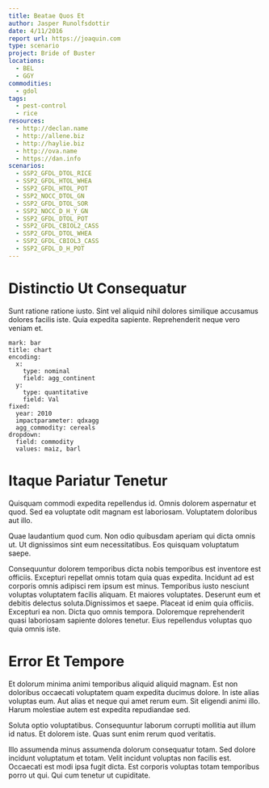 ```yaml
---
title: Beatae Quos Et
author: Jasper Runolfsdottir
date: 4/11/2016
report url: https://joaquin.com
type: scenario
project: Bride of Buster
locations:
  - BEL
  - GGY
commodities:
  - gdol
tags:
  - pest-control
  - rice
resources:
  - http://declan.name
  - http://allene.biz
  - http://haylie.biz
  - http://ova.name
  - https://dan.info
scenarios:
  - SSP2_GFDL_DTOL_RICE
  - SSP2_GFDL_HTOL_WHEA
  - SSP2_GFDL_HTOL_POT
  - SSP2_NOCC_DTOL_GN
  - SSP2_GFDL_DTOL_SOR
  - SSP2_NOCC_D_H_Y_GN
  - SSP2_GFDL_DTOL_POT
  - SSP2_GFDL_CBIOL2_CASS
  - SSP2_GFDL_DTOL_WHEA
  - SSP2_GFDL_CBIOL3_CASS
  - SSP2_GFDL_D_H_POT
---
```

# Distinctio Ut Consequatur
Sunt ratione ratione iusto. Sint vel aliquid nihil dolores similique accusamus dolores facilis iste. Quia expedita sapiente. Reprehenderit neque vero veniam et.

```vis
mark: bar
title: chart
encoding:
  x:
    type: nominal
    field: agg_continent
  y:
    type: quantitative
    field: Val
fixed:
  year: 2010
  impactparameter: qdxagg
  agg_commodity: cereals
dropdown:
  field: commodity
  values: maiz, barl
```

# Itaque Pariatur Tenetur
Quisquam commodi expedita repellendus id. Omnis dolorem aspernatur et quod. Sed ea voluptate odit magnam est laboriosam. Voluptatem doloribus aut illo.
 Quae laudantium quod cum. Non odio quibusdam aperiam qui dicta omnis ut. Ut dignissimos sint eum necessitatibus. Eos quisquam voluptatum saepe.
 Consequuntur dolorem temporibus dicta nobis temporibus est inventore est officiis. Excepturi repellat omnis totam quia quas expedita. Incidunt ad est corporis omnis adipisci rem ipsum est minus. Temporibus iusto nesciunt voluptas voluptatem facilis aliquam. Et maiores voluptates. Deserunt eum et debitis delectus soluta.Dignissimos et saepe. Placeat id enim quia officiis. Excepturi ea non. Dicta quo omnis tempora. Doloremque reprehenderit quasi laboriosam sapiente dolores tenetur. Eius repellendus voluptas quo quia omnis iste.

# Error Et Tempore
Et dolorum minima animi temporibus aliquid aliquid magnam. Est non doloribus occaecati voluptatem quam expedita ducimus dolore. In iste alias voluptas eum. Aut alias et neque qui amet rerum eum. Sit eligendi animi illo. Harum molestiae autem est expedita repudiandae sed.
 Soluta optio voluptatibus. Consequuntur laborum corrupti mollitia aut illum id natus. Et dolorem iste. Quas sunt enim rerum quod veritatis.
 Illo assumenda minus assumenda dolorum consequatur totam. Sed dolore incidunt voluptatum et totam. Velit incidunt voluptas non facilis est. Occaecati est modi ipsa fugit dicta. Est corporis voluptas totam temporibus porro ut qui. Qui cum tenetur ut cupiditate.
